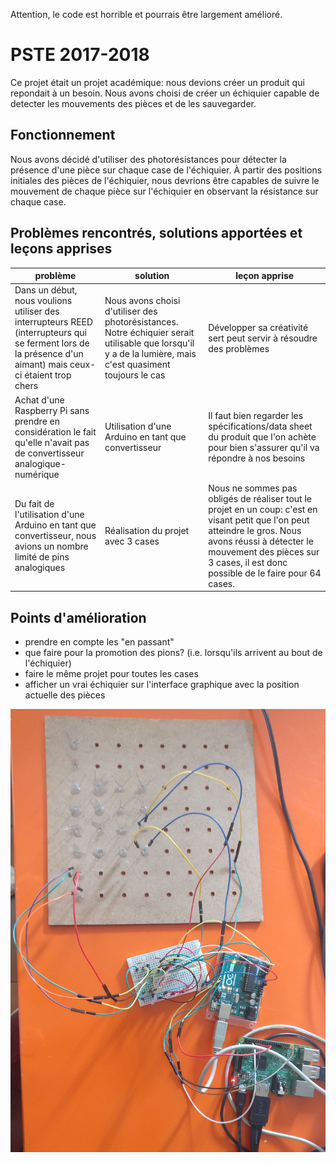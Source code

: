 Attention, le code est horrible et pourrais être largement amélioré.

# PSTE 2017-2018

Ce projet était un projet académique: nous devions créer un produit qui repondait à un besoin. Nous avons choisi de créer un échiquier capable de detecter les mouvements des pièces et de les sauvegarder.

## Fonctionnement

Nous avons décidé d'utiliser des photorésistances pour détecter la présence d'une pièce sur chaque case de l'échiquier. À partir des positions initiales des pièces de l'échiquier, nous devrions être capables de suivre le mouvement de chaque pièce sur l'échiquier en observant la résistance sur chaque case.

## Problèmes rencontrés, solutions apportées et leçons apprises

| problème | solution | leçon apprise |
|----------|----------|---------------|
| Dans un début, nous voulions utiliser des interrupteurs REED (interrupteurs qui se ferment lors de la présence d'un aimant) mais ceux-ci étaient trop chers | Nous avons choisi d'utiliser des photorésistances. Notre échiquier serait utilisable que lorsqu'il y a de la lumière, mais c'est quasiment toujours le cas | Développer sa créativité sert peut servir à résoudre des problèmes |
| Achat d'une Raspberry Pi sans prendre en considération le fait qu'elle n'avait pas de convertisseur analogique-numérique | Utilisation d'une Arduino en tant que convertisseur | Il faut bien regarder les spécifications/data sheet du produit que l'on achète pour bien s'assurer qu'il va répondre à nos besoins |
| Du fait de l'utilisation d'une Arduino en tant que convertisseur, nous avions un nombre limité de pins analogiques | Réalisation du projet avec 3 cases | Nous ne sommes pas obligés de réaliser tout le projet en un coup: c'est en visant petit que l'on peut atteindre le gros. Nous avons réussi à détecter le mouvement des pièces sur 3 cases, il est donc possible de le faire pour 64 cases. |


## Points d'amélioration

* prendre en compte les "en passant"
* que faire pour la promotion des pions? (i.e. lorsqu'ils arrivent au bout de l'échiquier)
* faire le même projet pour toutes les cases
* afficher un vrai échiquier sur l'interface graphique avec la position actuelle des pièces

![Photo du projet](photo.jpg)
